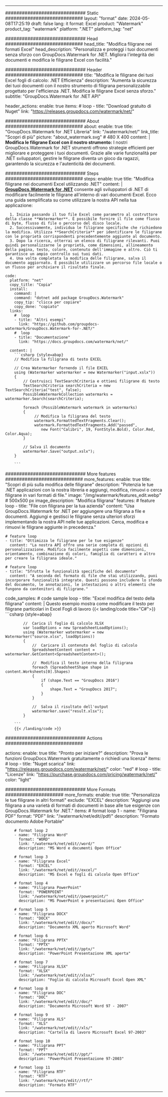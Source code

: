 
---
############################# Static ############################
layout: "format"
date:  2024-05-08T17:25:19
draft: false
lang: it
format: Excel
product: "Watermark"
product_tag: "watermark"
platform: ".NET"
platform_tag: "net"

############################# Head ############################
head_title: "Modifica filigrane nei formati Excel"
head_description: "Personalizza e proteggi i tuoi documenti senza sforzo con GroupDocs.Watermark for .NET. Migliora l'integrità dei documenti e modifica le filigrane Excel con facilità."

############################# Header ############################
title: "Modifica le filigrane dei tuoi Excel fogli di calcolo: .NET Efficienza" 
description: "Aumenta la sicurezza dei tuoi documenti con il nostro strumento di filigrana personalizzabile progettato per l'efficienza .NET. Modifica le filigrane Excel senza sforzo."
subtitle: "GroupDocs.Watermark for .NET API" 

header_actions:
  enable: true
  items:
    #  loop
    - title: "Download gratuito di Nuget"
      link: "https://releases.groupdocs.com/watermark/net/"
      
############################# About ############################
about:
    enable: true
    title: "GroupDocs.Watermark for .NET Libreria"
    link: "/watermark/net/"
    link_title: "Scopri di più"
    picture: "about_watermark.svg" # 480 X 400
    content: |
       **Modifica le filigrane Excel con il nostro strumento:** I nostri GroupDocs.Watermark for .NET strumenti offrono strategie efficienti per migliorare e proteggere i tuoi documenti. Grazie alle varie funzionalità per .NET sviluppatori, gestire le filigrane diventa un gioco da ragazzi, garantendo la sicurezza e l'autenticità dei documenti.

############################# Steps ############################
steps:
    enable: true
    title: "Modifica filigrane nei documenti Excel utilizzando .NET"
    content: |
      **[GroupDocs.Watermark for .NET](https://products.groupdocs.com/watermark/net/)** consente agli sviluppatori di .NET di modificare facilmente le filigrane all'interno di vari documenti Excel. Ecco una guida semplificata su come utilizzare la nostra API nella tua applicazione:
      
      1. Inizia passando il tuo file Excel come parametro al costruttore della classe **Watermarker**. È possibile fornire il file come flusso di byte, flusso di file o percorso del disco locale.
      2. Successivamente, individua le filigrane specifiche che richiedono la modifica. Utilizza **SearchCriteria** per identificare le filigrane con le proprietà corrispondenti precedentemente aggiunte al documento.
      3. Dopo la ricerca, otterrai un elenco di filigrane rilevanti. Puoi quindi personalizzarne le proprietà, come dimensioni, allineamento della pagina, testo, colore, contenuto dell'immagine e altro. Ciò ti garantisce un ampio controllo sui tuoi dati.
      4. Una volta completata la modifica delle filigrane, salva il documento aggiornato. È possibile utilizzare un percorso file locale o un flusso per archiviare il risultato finale.
   
    code:
      platform: "net"
      copy_title: "Copia"
      install:
        command: |
        command: "dotnet add package GroupDocs.Watermark"
        copy_tip: "clicca per copiare"
        copy_done: "copiato"
      links:
        #  loop
        - title: "Altri esempi"
          link: "https://github.com/groupdocs-watermark/GroupDocs.Watermark-for-.NET/"
        #  loop
        - title: "Documentazione"
          link: "https://docs.groupdocs.com/watermark/net/"
          
      content: |
        ```csharp {style=abap}
        // Modifica la filigrana di testo EXCEL

        // Crea Watermarker fornendo il file EXCEL
        using (Watermarker watermarker = new Watermarker("input.xslx"))
        {
            // Costruisci TextSearchCriteria e ottieni filigrane di testo
            TextSearchCriteria searchCriteria = new TextSearchCriteria("test", false);
            PossibleWatermarkCollection watermarks = watermarker.Search(searchCriteria);

            foreach (PossibleWatermark watermark in watermarks)
            {
                 // Modifica la filigrana del testo
                 watermark.FormattedTextFragments.Clear();
                 watermark.FormattedTextFragments.Add("passed", 
                    new Font("Calibri", 19, FontStyle.Bold), Color.Red, Color.Aqua);
            }

            // Salva il documento
            watermarker.Save("output.xslx");
        }
        
        ```            

############################# More features ############################
more_features:
  enable: true
  title: "Scopri di più sulla modifica delle filigrane"
  description: "Potenzia le tue .NET applicazioni con la nostra libreria e aggiungi, modifica, rimuovi o cerca filigrane in vari formati di file."
  image: "/img/watermark/features_edit.webp" # 500x500 px
  image_description: "Modifica filigrana"
  features:
    # feature loop
    - title: "File con filigrana per la tua azienda"
      content: "Usa GroupDocs.Watermark for .NET per aggiungere una filigrana a file e documenti. Aggiungi e gestisci le filigrane senza ulteriori sforzi implementando la nostra API nelle tue applicazioni. Cerca, modifica e rimuovi le filigrane aggiunte in precedenza."

    # feature loop
    - title: "Ottimizza le filigrane per le tue esigenze"
      content: "La nostra API offre una serie completa di opzioni di personalizzazione. Modifica facilmente aspetti come dimensioni, orientamento, combinazione di colori, famiglia di caratteri e altro per creare la filigrana ideale."

    # feature loop
    - title: "Sfrutta le funzionalità specifiche del documento"
      content: "A seconda del formato di file che stai utilizzando, puoi incorporare funzionalità integrate. Questi possono includere lo sfondo del documento, le annotazioni, le intestazioni o altri elementi che fungono da contenitori di filigrane."
      
  code_samples:
    # code sample loop
    - title: "Excel modifica del testo della filigrana"
      content: |
        Questo esempio mostra come modificare il testo per filigrane particolari in Excel Fogli di lavoro
        {{< landing/code title="C#">}}
        ```csharp {style=abap}
        
            //  Carica il foglio di calcolo XLSX
            var loadOptions = new SpreadsheetLoadOptions();
            using (Watermarker watermarker = new Watermarker("source.xlsx", loadOptions))
            {
                //  Caricare il contenuto del foglio di calcolo
                SpreadsheetContent content = watermarker.GetContent<SpreadsheetContent>();

                //  Modifica il testo interno della filigrana
                foreach (SpreadsheetShape shape in content.Worksheets[0].Shapes)
                {
                    if (shape.Text == "GroupDocs 2016")
                    {
                        shape.Text = "GroupDocs 2017";
                    }
                }

                //  Salva il risultato dell'output
                watermarker.save("result.xlsx");
            }

        ```
        {{< /landing/code >}}


############################# Actions ############################

actions:
  enable: true
  title: "Pronto per iniziare?"
  description: "Prova le funzioni GroupDocs.Watermark gratuitamente o richiedi una licenza"
  items:
    #  loop
    - title: "Nuget scarica"
      link: "https://releases.groupdocs.com/watermark/net/"
      color: "red"
        #  loop
    - title: "Licenze"
      link: "https://purchase.groupdocs.com/pricing/watermark/net/"
      color: "light"


############################# More Formats #####################
more_formats:
    enable: true
    title: "Personalizza le tue filigrane in altri formati"
    exclude: "EXCEL"
    description: "Aggiungi una filigrana a una varietà di formati di documenti in base alle tue esigenze con GroupDocs.Watermark for .NET."
    items: 
        # format loop 1
        - name: "Filigrana PDF"
          format: "PDF"
          link: "/watermark/net/edit//pdf/"
          description: "Formato documento Adobe Portable"

        # format loop 2
        - name: "Filigrana Word"
          format: "WORD"
          link: "/watermark/net/edit//word/"
          description: "MS Word e documenti Open Office"
          
        # format loop 3
        - name: "Filigrana Excel"
          format: "EXCEL"
          link: "/watermark/net/edit//excel/"
          description: "MS Excel e fogli di calcolo Open Office"

        # format loop 4
        - name: "Filigrana PowerPoint"
          format: "POWERPOINT"
          link: "/watermark/net/edit//powerpoint/"
          description: "MS PowerPoint e presentazioni Open Office"

        # format loop 5
        - name: "Filigrana DOCX"
          format: "DOCX"
          link: "/watermark/net/edit//docx/"
          description: "Documento XML aperto Microsoft Word"
          
        # format loop 6
        - name: "Filigrana PPTX"
          format: "PPTX"
          link: "/watermark/net/edit//pptx/"
          description: "PowerPoint Presentazione XML aperta"
          
        # format loop 7
        - name: "Filigrana XLSX"
          format: "XLSX"
          link: "/watermark/net/edit//xlsx/"
          description: "Foglio di calcolo Microsoft Excel Open XML"

        # format loop 8
        - name: "Filigrana DOC"
          format: "DOC"
          link: "/watermark/net/edit//doc/"
          description: "Documento Microsoft Word 97 - 2007"

        # format loop 9
        - name: "Filigrana XLS"
          format: "XLS"
          link: "/watermark/net/edit//xls/"
          description: "Cartella di lavoro Microsoft Excel 97-2003"

        # format loop 10
        - name: "Filigrana PPT"
          format: "PPT"
          link: "/watermark/net/edit//ppt/"
          description: "PowerPoint Presentazione 97-2003"

        # format loop 11
        - name: "Filigrana RTF"
          format: "RTF"
          link: "/watermark/net/edit//rtf/"
          description: "Formato RTF"

---